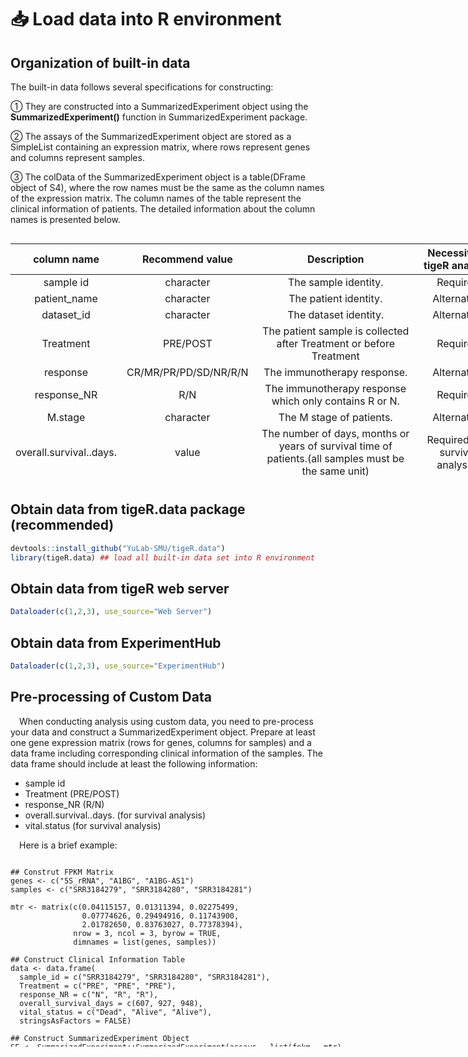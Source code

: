 # 📥 Load data into R environment 

## Organization of built-in data
The built-in data follows several specifications for constructing: 
  
① They are constructed into a SummarizedExperiment object using the **SummarizedExperiment()** function in SummarizedExperiment package.  
  
② The assays of the SummarizedExperiment object are stored as a SimpleList containing an expression matrix, where rows represent genes and columns represent samples. 
  
③ The colData of the SummarizedExperiment object is a table(DFrame object of S4), where the row names must be the same as the column names of the expression matrix. The column names of the table represent the clinical information of patients. The detailed information about the column names is presented below.

<div style="width:780px; height:400px; overflow-y: scroll; overflow-x: hidden;">

|          column name          | Recommend value |                                             Description                                              | Necessity in tigeR analysis |
|:-----------:|:-----------:|:---------------------------------:|:-----------:|
|        sample id        |    character    |                                      The sample identity.                                      |              Required              |
|      patient_name       |    character    |                                     The patient identity.                                      |              Alternative           |
|       dataset_id        |    character    |                                     The dataset identity.                                      |              Alternative           |
|        Treatment        |    PRE/POST     |                 The patient sample is collected after Treatment or before Treatment                  |              Required              |
|        response         | CR/MR/PR/PD/SD/NR/R/N |                                     The immunotherapy response.                                |              Alternative           |
|       response_NR       |       R/N       |                        The immunotherapy response which only contains R or N.                        |              Required              |
|         M.stage         |    character    |                                       The M stage of patients.                                       |              Alternative           |
| overall.survival..days. |      value      | The number of days, months or years of survival time of patients.(all samples must be the same unit) |              Required (for survival analysis)              |
|      vital.status       |   Alive/Dead    |                                   The survival status of patient.                                    |              Required (for survival analysis)            |
|     Total.Mutation      |     numeric     |                                   The total mutation gene numbers.                                   |              Alternative           |
|         Gender          |       M/F       |                                        The gender of patient.                                        |              Alternative           |
|         Therapy         |    character    |                                 The anti-tumor therapy on patients.                                  |              Alternative           |
|        age_start        |     numeric     |                                     The age of the patient at diagnosis.                                    |              Alternative           |
|       tumor_type        |    character    |                                          The type of tumor.                                          |              Alternative           |
|        seq_type         |    character    |                                         The sequencing type.                                         |              Alternative           |
|           id            |    character    |                                    The identity of dataset.                                    |              Alternative           |
    
</div>

## Obtain data from tigeR.data package (recommended)

```r
devtools::install_github("YuLab-SMU/tigeR.data") 
library(tigeR.data) ## load all built-in data set into R environment
```

## Obtain data from tigeR web server

```r
Dataloader(c(1,2,3), use_source="Web Server")
```
## Obtain data from ExperimentHub

```r
Dataloader(c(1,2,3), use_source="ExperimentHub")
```

## Pre-processing of Custom Data
 When conducting analysis using custom data, you need to pre-process your data and construct a SummarizedExperiment object. Prepare at least one gene expression matrix (rows for genes, columns for samples) and a data frame including corresponding clinical information of the samples. The data frame should include at least the following information:

- sample id
- Treatment (PRE/POST)
- response_NR (R/N)
- overall.survival..days. (for survival analysis)
- vital.status (for survival analysis)

 Here is a brief example:

<div style="width:780px; height:300px; overflow-y: scroll; overflow-x: hidden;">

```
## Construt FPKM Matrix
genes <- c("5S_rRNA", "A1BG", "A1BG-AS1")
samples <- c("SRR3184279", "SRR3184280", "SRR3184281")

mtr <- matrix(c(0.04115157, 0.01311394, 0.02275499,
                0.07774626, 0.29494916, 0.11743900,
                2.01782650, 0.83763027, 0.77378394),
              nrow = 3, ncol = 3, byrow = TRUE, 
              dimnames = list(genes, samples))

## Construct Clinical Information Table
data <- data.frame(
  sample_id = c("SRR3184279", "SRR3184280", "SRR3184281"),
  Treatment = c("PRE", "PRE", "PRE"),
  response_NR = c("N", "R", "R"),
  overall_survival_days = c(607, 927, 948),
  vital_status = c("Dead", "Alive", "Alive"),
  stringsAsFactors = FALSE)

## Construct SummarizedExperiment Object
SE <- SummarizedExperiment::SummarizedExperiment(assays = list(fpkm = mtr),
                                                 colData = data)

SE
# class: SummarizedExperiment
# dim: 3 3
# metadata(0):
#   assays(1): fpkm
# rownames(3): 5S_rRNA A1BG A1BG-AS1
# rowData names(0):
#   colnames(3): SRR3184279 SRR3184280 SRR3184281
# colData names(5): sample_id Treatment response_NR overall_survival_days
# vital_status
```
</div>

